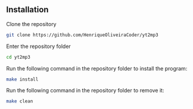 ## Installation
Clone the repository
```sh
git clone https://github.com/HenriqueOliveiraCoder/yt2mp3
```
Enter the repository folder
```sh
cd yt2mp3
```
Run the following command in the repository folder to install the program:  
```sh
make install
```
Run the following command in the repository folder to remove it:
```sh
make clean
```
